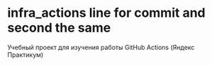 # infra_actions line for commit and second the same
Учебный проект для изучения работы GitHub Actions (Яндекс Практикум)
